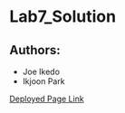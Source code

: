 # Lab7_Solution

## Authors:
- Joe Ikedo
- Ikjoon Park

[Deployed Page Link](https://joeikedo.github.io/Lab7/)
